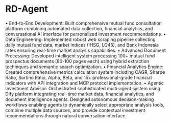 # RD-Agent
 
•	End-to-End Development: Built comprehensive mutual fund consultation platform combining automated data collection, financial analytics, and conversational AI interface for personalized investment recommendations.
•	Data Engineering: Implemented robust web scraping pipeline collecting daily mutual fund data, market indices (IHSG, LQ45), and Bank Indonesia rates ensuring real-time market analysis capabilities.
•	Advanced Document Processing: Developed intelligent system processing 100+ mutual fund prospectus documents (80-100 pages each) using hybrid extraction techniques and semantic search optimization.
•	Financial Analytics Engine: Created comprehensive metrics calculation system including CAGR, Sharpe Ratio, Sortino Ratio, Alpha, Beta, and 15+ professional-grade financial indicators with API integration and MCP protocol implementation.
•	Agentic Investment Advisor: Orchestrated sophisticated multi-agent system using Dify platform integrating real-time market data, financial analytics, and document intelligence agents. Designed autonomous decision-making workflows enabling agents to dynamically select appropriate analysis tools, combine multiple data sources, and provide contextual investment recommendations through natural conversation interface.
